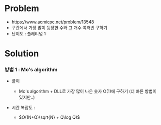 # Problem
* https://www.acmicpc.net/problem/13548
* 구간에서 가장 많이 등장한 수와 그 개수 여러번 구하기
* 난이도 : 플레티넘 1

# Solution

### 방법 1 : Mo's algorithm
* 풀이
  * Mo's algorithm + DLL로 가장 많이 나온 숫자 O(1)에 구하기 (더 빠른 방법이 있지만..)

* 시간 복잡도 :
  * $O((N+Q)\sqrt{N} + Q\log Q)$
<br></br>
